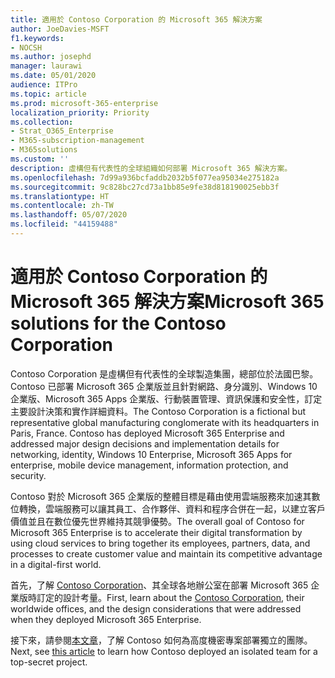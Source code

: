 ```yaml
---
title: 適用於 Contoso Corporation 的 Microsoft 365 解決方案
author: JoeDavies-MSFT
f1.keywords:
- NOCSH
ms.author: josephd
manager: laurawi
ms.date: 05/01/2020
audience: ITPro
ms.topic: article
ms.prod: microsoft-365-enterprise
localization_priority: Priority
ms.collection:
- Strat_O365_Enterprise
- M365-subscription-management
- M365solutions
ms.custom: ''
description: 虛構但有代表性的全球組織如何部署 Microsoft 365 解決方案。
ms.openlocfilehash: 7d99a936bcfaddb2032b5f077ea95034e275182a
ms.sourcegitcommit: 9c828bc27cd73a1bb85e9fe38d818190025ebb3f
ms.translationtype: HT
ms.contentlocale: zh-TW
ms.lasthandoff: 05/07/2020
ms.locfileid: "44159488"
---
```

# <a name="microsoft-365-solutions-for-the-contoso-corporation"></a><span data-ttu-id="665c3-103">適用於 Contoso Corporation 的 Microsoft 365 解決方案</span><span class="sxs-lookup"><span data-stu-id="665c3-103">Microsoft 365 solutions for the Contoso Corporation</span></span>

<span data-ttu-id="665c3-p101">Contoso Corporation 是虛構但有代表性的全球製造集團，總部位於法國巴黎。Contoso 已部署 Microsoft 365 企業版並且針對網路、身分識別、Windows 10 企業版、Microsoft 365 Apps 企業版、行動裝置管理、資訊保護和安全性，訂定主要設計決策和實作詳細資料。</span><span class="sxs-lookup"><span data-stu-id="665c3-p101">The Contoso Corporation is a fictional but representative global manufacturing conglomerate with its headquarters in Paris, France. Contoso has deployed Microsoft 365 Enterprise and addressed major design decisions and implementation details for networking, identity, Windows 10 Enterprise, Microsoft 365 Apps for enterprise, mobile device management, information protection, and security.</span></span> 

<span data-ttu-id="665c3-106">Contoso 對於 Microsoft 365 企業版的整體目標是藉由使用雲端服務來加速其數位轉換，雲端服務可以讓其員工、合作夥伴、資料和程序合併在一起，以建立客戶價值並且在數位優先世界維持其競爭優勢。</span><span class="sxs-lookup"><span data-stu-id="665c3-106">The overall goal of Contoso for Microsoft 365 Enterprise is to accelerate their digital transformation by using cloud services to bring together its employees, partners, data, and processes to create customer value and maintain its competitive advantage in a digital-first world.</span></span>

<span data-ttu-id="665c3-107">首先，了解 [Contoso Corporation](../enterprise/contoso-overview.md)、其全球各地辦公室在部署 Microsoft 365 企業版時訂定的設計考量。</span><span class="sxs-lookup"><span data-stu-id="665c3-107">First, learn about the [Contoso Corporation](../enterprise/contoso-overview.md), their worldwide offices, and the design considerations that were addressed when they deployed Microsoft 365 Enterprise.</span></span>

<span data-ttu-id="665c3-108">接下來，請參閱[本文章](contoso-team-for-top-secret-project.md)，了解 Contoso 如何為高度機密專案部署獨立的團隊。</span><span class="sxs-lookup"><span data-stu-id="665c3-108">Next, see [this article](contoso-team-for-top-secret-project.md) to learn how Contoso deployed an isolated team for a top-secret project.</span></span>
